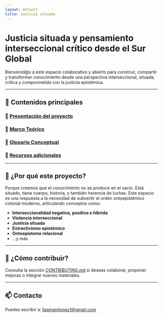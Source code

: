 ```yaml
---
layout: default
title: Justicia situada
---
```


# Justicia situada y pensamiento interseccional crítico desde el Sur Global

Bienvenid@s a este espacio colaborativo y abierto para construir, compartir y transformar conocimiento desde una perspectiva interseccional, situada, crítica y comprometida con la justicia epistémica.

---

## 📂 Contenidos principales

### 🔹 [Presentación del proyecto](presentacion.md)

### 🔹 [Marco Teórico](marco-teorico/marco-teorico.md)

### 🔹 [Glosario Conceptual](glosario-conceptual/glosario-conceptual.md)

### 🔹 [Recursos adicionales](Recursos/publicaciones.md)

---

## 🧠 ¿Por qué este proyecto?

Porque creemos que el conocimiento no se produce en el vacío. Está situado, tiene cuerpo, historia, y también herencia de luchas. Este espacio es una respuesta a la necesidad de subvertir el orden ontoepistémico colonial moderno, articulando conceptos como:

- **Interseccionalidad negativa, positiva e híbrida**
- **Violencia interseccional**
- **Justicia situada**
- **Extractivismo epistémico**
- **Ontoepisteme relacional**
- …y más

---

## 🤝 ¿Cómo contribuir?

Consulta la sección [CONTRIBUTING.md](CONTRIBUTING.md) si deseas colaborar, proponer mejoras o integrar nuevos materiales.

---

## 📫 Contacto

Puedes escribir a: [llasmanilopez1@gmail.com](mailto:llasmanilopez1@gmail.com)

